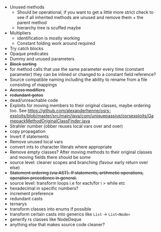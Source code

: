 - Unused methods
  - Should be operational, if you want to get a little more strict check to see if all inherited methods are unused and remove them + the parent method
  - hierarchy tree is scuffed maybe
- Multipliers
  - identification is mostly working
  - Constant folding work around required
- Try catch blocks
- Opaque predicates
- Dummy and unused parameters
- ~~Block sorting~~
- for method calls that use the same parameter every time (constant parameter) they can be inlined
  or changed to a constant field reference?
- Source compatible naming including the ability to rename from a file consisting of mappings
- ~~Access modifiers~~
- ~~redundant gotos~~
- dead/unreachable code
- Exploits for moving members to their original classes, maybe ordering too.
  See https://github.com/alexanderhenne/osrs-exploits/blob/master/src/main/java/com/uniquepassive/osrsexploits/GamepackMethodOriginalClassFinder.java
- Strahler number (obber reuses local vars over and over)
- copy propagation
- Invert if statements 
- Remove unused local vars
- convert ints to character literals where appropriate
- Remove empty classes? After moving methods to their original classes and moving fields there
  should be some
- source level: cleaner scopes and branching (favour early return over else)
- ~~Statement ordering (via AST). If statements, artihmetic operations, operation precedence in
  general.~~
- source level: transform loops i.e for each/for i > while etc
- hexadecimal in specific numbers?
- increment preference
- redundant casts
- ternarys
- transform classes into enums if possible
- transform certain casts into generics like `List` -> `List<Node>`
- generify rs classes like NodeDeque
- anything else that makes source code cleaner?
